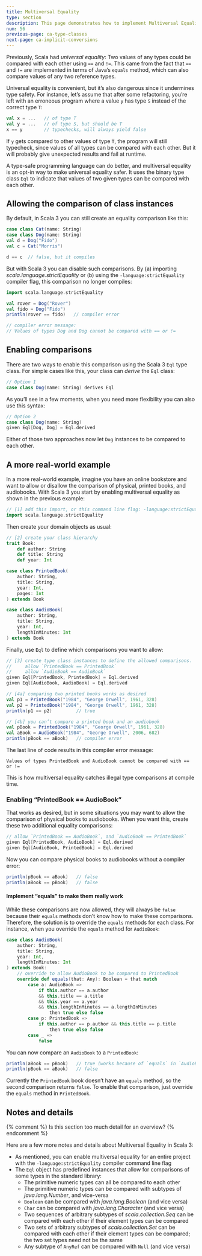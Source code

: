 ```yaml
---
title: Multiversal Equality
type: section
description: This page demonstrates how to implement Multiversal Equality in Scala 3.
num: 56
previous-page: ca-type-classes
next-page: ca-implicit-conversions
---
```



Previously, Scala had *universal equality*: Two values of any types could be compared with each other using `==` and `!=`. This came from the fact that `==` and `!=` are implemented in terms of Java’s `equals` method, which can also compare values of any two reference types.

Universal equality is convenient, but it’s also dangerous since it undermines type safety. For instance, let’s assume that after some refactoring, you’re left with an erroneous program where a value `y` has type `S` instead of the correct type `T`:

```scala
val x = ...   // of type T
val y = ...   // of type S, but should be T
x == y        // typechecks, will always yield false
```

If `y` gets compared to other values of type `T`, the program will still typecheck, since values of all types can be compared with each other. But it will probably give unexpected results and fail at runtime.

A type-safe programming language can do better, and multiversal equality is an opt-in way to make universal equality safer. It uses the binary type class `Eql` to indicate that values of two given types can be compared with each other.


## Allowing the comparison of class instances

By default, in Scala 3 you can still create an equality comparison like this:

```scala
case class Cat(name: String)
case class Dog(name: String)
val d = Dog("Fido")
val c = Cat("Morris")

d == c  // false, but it compiles
```

But with Scala 3 you can disable such comparisons. By (a) importing *scala.language.strictEquality* or (b) using the `-language:strictEquality` compiler flag, this comparison no longer compiles:

```scala
import scala.language.strictEquality

val rover = Dog("Rover")
val fido = Dog("Fido")
println(rover == fido)   // compiler error

// compiler error message:
// Values of types Dog and Dog cannot be compared with == or !=
````


## Enabling comparisons

There are two ways to enable this comparison using the Scala 3 `Eql` type class. For simple cases like this, your class can *derive* the `Eql` class:

```scala
// Option 1
case class Dog(name: String) derives Eql
```

As you’ll see in a few moments, when you need more flexibility you can also use this syntax:

```scala
// Option 2
case class Dog(name: String)
given Eql[Dog, Dog] = Eql.derived
```

Either of those two approaches now let `Dog` instances to be compared to each other.


## A more real-world example

In a more real-world example, imagine you have an online bookstore and want to allow or disallow the comparison of physical, printed books, and audiobooks. With Scala 3 you start by enabling multiversal equality as shown in the previous example:

```scala
// [1] add this import, or this command line flag: -language:strictEquality
import scala.language.strictEquality
```

Then create your domain objects as usual:

```scala
// [2] create your class hierarchy
trait Book:
    def author: String
    def title: String
    def year: Int

case class PrintedBook(
    author: String, 
    title: String, 
    year: Int,
    pages: Int
) extends Book

case class AudioBook(
    author: String, 
    title: String, 
    year: Int,
    lengthInMinutes: Int
) extends Book
```

Finally, use `Eql` to define which comparisons you want to allow:

```scala
// [3] create type class instances to define the allowed comparisons.
//     allow `PrintedBook == PrintedBook`
//     allow `AudioBook == AudioBook`
given Eql[PrintedBook, PrintedBook] = Eql.derived
given Eql[AudioBook, AudioBook] = Eql.derived

// [4a] comparing two printed books works as desired
val p1 = PrintedBook("1984", "George Orwell", 1961, 328)
val p2 = PrintedBook("1984", "George Orwell", 1961, 328)
println(p1 == p2)         // true

// [4b] you can’t compare a printed book and an audiobook
val pBook = PrintedBook("1984", "George Orwell", 1961, 328)
val aBook = AudioBook("1984", "George Orwell", 2006, 682)
println(pBook == aBook)   // compiler error
```

The last line of code results in this compiler error message:

````
Values of types PrintedBook and AudioBook cannot be compared with == or !=
````

This is how multiversal equality catches illegal type comparisons at compile time.


### Enabling “PrintedBook == AudioBook”

That works as desired, but in some situations you may want to allow the comparison of physical books to audiobooks. When you want this, create these two additional equality comparisons:

```scala
// allow `PrintedBook == AudioBook`, and `AudioBook == PrintedBook`
given Eql[PrintedBook, AudioBook] = Eql.derived
given Eql[AudioBook, PrintedBook] = Eql.derived
```

Now you can compare physical books to audiobooks without a compiler error:

```scala
println(pBook == aBook)   // false
println(aBook == pBook)   // false
```

#### Implement “equals” to make them really work

While these comparisons are now allowed, they will always be `false` because their `equals` methods don’t know how to make these comparisons. Therefore, the solution is to override the `equals` methods for each class. For instance, when you override the `equals` method for `AudioBook`:

```scala
case class AudioBook(
    author: String, 
    title: String, 
    year: Int,
    lengthInMinutes: Int
) extends Book:
    // override to allow AudioBook to be compared to PrintedBook
    override def equals(that: Any): Boolean = that match
        case a: AudioBook =>
            if this.author == a.author
            && this.title == a.title
            && this.year == a.year
            && this.lengthInMinutes == a.lengthInMinutes
                then true else false
        case p: PrintedBook =>
            if this.author == p.author && this.title == p.title
                then true else false
        case _ =>
            false
```

You can now compare an `AudioBook` to a `PrintedBook`:

```scala
println(aBook == pBook)   // true (works because of `equals` in `AudioBook`)
println(pBook == aBook)   // false
```

Currently the `PrintedBook` book doesn’t have an `equals` method, so the second comparison returns `false`. To enable that comparison, just override the `equals` method in `PrintedBook`.


## Notes and details

{% comment %}
Is this section too much detail for an overview?
{% endcomment %}


Here are a few more notes and details about Multiversal Equality in Scala 3:

- As mentioned, you can enable multiversal equality for an entire project with the `-language:strictEquality` compiler command line flag
- The `Eql` object has predefined instances that allow for comparisons of some types in the standard library:
  - The primitive numeric types can all be compared to each other
  - The primitive numeric types can be compared with subtypes of _java.lang.Number_, and vice-versa
  - `Boolean` can be compared with _java.lang.Boolean_ (and vice versa)
  - `Char` can be compared with _java.lang.Character_ (and vice versa)
  - Two sequences of arbitrary subtypes of _scala.collection.Seq_ can be compared with each other if their element types can be compared
  - Two sets of arbitrary subtypes of _scala.collection.Set_ can be compared with each other if their element types can be compared; the two set types need not be the same
  - Any subtype of `AnyRef` can be compared with `Null` (and vice versa)



